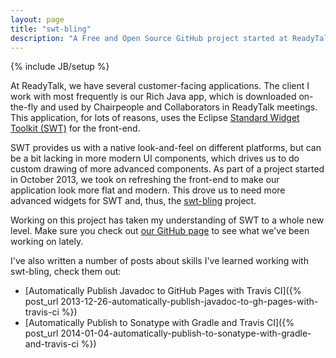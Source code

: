 ```yaml
---
layout: page
title: "swt-bling"
description: "A Free and Open Source GitHub project started at ReadyTalk to create modern, blinged out SWT Widgets. Inspired by the Nebula project, we wanted to create custom, more modern widgets for the Standard Widget Toolkit (SWT) framework."
---
```

{% include JB/setup %}

At ReadyTalk, we have several customer-facing applications. The client I work with most frequently is our Rich Java app, which is downloaded on-the-fly and used by Chairpeople and Collaborators in ReadyTalk meetings. This application, for lots of reasons, uses the Eclipse [Standard Widget Toolkit (SWT)](http://www.eclipse.org/swt/) for the front-end.

SWT provides us with a native look-and-feel on different platforms, but can be a bit lacking in more modern UI components, which drives us to do custom drawing of more advanced components. As part of a project started in October 2013, we took on refreshing the front-end to make our application look more flat and modern. This drove us to need more advanced widgets for SWT and, thus, the [swt-bling](https://github.com/ReadyTalk/swt-bling) project.

Working on this project has taken my understanding of SWT to a whole new level. Make sure you check out [our GitHub page](https://github.com/ReadyTalk/swt-bling) to see what we've been working on lately.

I've also written a number of posts about skills I've learned working with swt-bling, check them out:
* [Automatically Publish Javadoc to GitHub Pages with Travis CI]({% post_url 2013-12-26-automatically-publish-javadoc-to-gh-pages-with-travis-ci %})
* [Automatically Publish to Sonatype with Gradle and Travis CI]({% post_url 2014-01-04-automatically-publish-to-sonatype-with-gradle-and-travis-ci %})